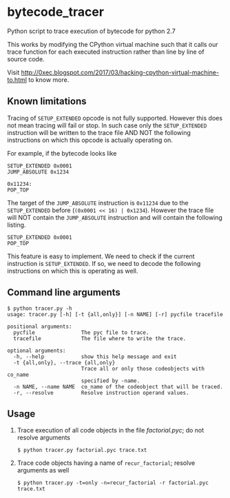 # bytecode_tracer

Python script to trace execution of bytecode for python 2.7

This works by modifying the CPython virtual machine such that it calls our trace function for each executed instruction rather than line by line of source code.

Visit http://0xec.blogspot.com/2017/03/hacking-cpython-virtual-machine-to.html to know more.

## Known limitations

Tracing of `SETUP_EXTENDED` opcode is not fully supported. However this does not mean tracing will fail or stop. In such case only the `SETUP_EXTENDED` instruction will be written to the trace file AND NOT the following instructions on which this opcode is actually operating on.

For example, if the bytecode looks like

```
SETUP_EXTENDED 0x0001
JUMP_ABSOLUTE 0x1234

0x11234:
POP_TOP
```

The target of the `JUMP_ABSOLUTE` instruction is `0x11234` due to the `SETUP_EXTENDED` before (`(0x0001 << 16) | 0x1234`).
However the trace file will NOT contain the `JUMP_ABSOLUTE` instruction and will contain the following listing.

```
SETUP_EXTENDED 0x0001
POP_TOP
```

This feature is easy to implement. We need to check if the current instruction is `SETUP_EXTENDED`. If so, we need to decode the following instructions on which this is operating as well.

## Command line arguments
```
$ python tracer.py -h
usage: tracer.py [-h] [-t {all,only}] [-n NAME] [-r] pycfile tracefile

positional arguments:
  pycfile               The pyc file to trace.
  tracefile             The file where to write the trace.

optional arguments:
  -h, --help            show this help message and exit
  -t {all,only}, --trace {all,only}
                        Trace all or only those codeobjects with co_name
                        specified by -name.
  -n NAME, --name NAME  co_name of the codeobject that will be traced.
  -r, --resolve         Resolve instruction operand values.
```  

## Usage

1. Trace execution of all code objects in the file *factorial.pyc*; do not resolve arguments

    ```
    $ python tracer.py factorial.pyc trace.txt
    ```

2. Trace code objects having a name of `recur_factorial`; resolve arguments as well

    ```
    $ python tracer.py -t=only -n=recur_factorial -r factorial.pyc trace.txt
    ```
    
